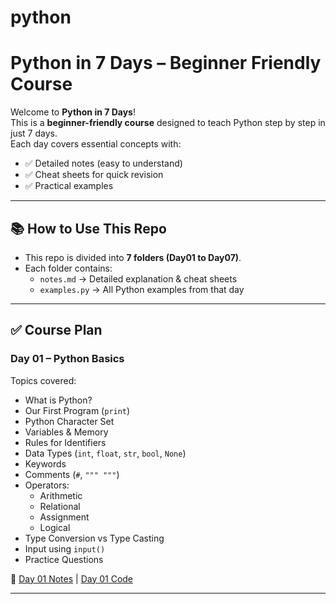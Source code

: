 # python
# Python in 7 Days – Beginner Friendly Course

Welcome to **Python in 7 Days**!  
This is a **beginner-friendly course** designed to teach Python step by step in just 7 days.  
Each day covers essential concepts with:
- ✅ Detailed notes (easy to understand)
- ✅ Cheat sheets for quick revision
- ✅ Practical examples

---

## 📚 How to Use This Repo
- This repo is divided into **7 folders (Day01 to Day07)**.
- Each folder contains:
  - `notes.md` → Detailed explanation & cheat sheets
  - `examples.py` → All Python examples from that day

---

## ✅ Course Plan

### **Day 01 – Python Basics**
Topics covered:
- What is Python?
- Our First Program (`print`)
- Python Character Set
- Variables & Memory
- Rules for Identifiers
- Data Types (`int`, `float`, `str`, `bool`, `None`)
- Keywords
- Comments (`#`, `""" """`)
- Operators:
  - Arithmetic
  - Relational
  - Assignment
  - Logical
- Type Conversion vs Type Casting
- Input using `input()`
- Practice Questions

 📌 [Day 01 Notes](https://github.com/RuchiMishra11/python/wiki/Day1-notes#types-of-operators-in-python) | [Day 01 Code](Day1\Day01/example.py)

---



